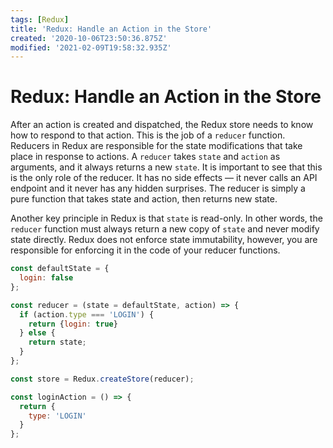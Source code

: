 ```yaml
---
tags: [Redux]
title: 'Redux: Handle an Action in the Store'
created: '2020-10-06T23:50:36.875Z'
modified: '2021-02-09T19:58:32.935Z'
---
```


Redux: Handle an Action in the Store
====================================

After an action is created and dispatched, the Redux store needs to know how to respond to that action. This is the job of a `reducer` function. Reducers in Redux are responsible for the state modifications that take place in response to actions. A `reducer` takes `state` and `action` as arguments, and it always returns a new `state`. It is important to see that this is the only role of the reducer. It has no side effects — it never calls an API endpoint and it never has any hidden surprises. The reducer is simply a pure function that takes state and action, then returns new state.

Another key principle in Redux is that `state` is read-only. In other words, the `reducer` function must always return a new copy of `state` and never modify state directly. Redux does not enforce state immutability, however, you are responsible for enforcing it in the code of your reducer functions.

``` javascript 
const defaultState = {
  login: false
};

const reducer = (state = defaultState, action) => {
  if (action.type === 'LOGIN') {
    return {login: true}
  } else {
    return state;
  }
};

const store = Redux.createStore(reducer);

const loginAction = () => {
  return {
    type: 'LOGIN'
  }
};
```
